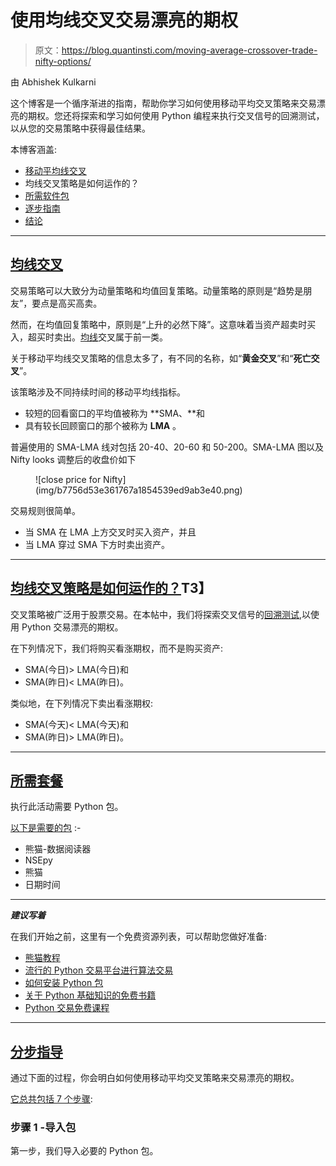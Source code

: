 # 使用均线交叉交易漂亮的期权

> 原文：<https://blog.quantinsti.com/moving-average-crossover-trade-nifty-options/>

由 Abhishek Kulkarni

这个博客是一个循序渐进的指南，帮助你学习如何使用移动平均交叉策略来交易漂亮的期权。您还将探索和学习如何使用 Python 编程来执行交叉信号的回溯测试，以从您的交易策略中获得最佳结果。

本博客涵盖:

*   [移动平均线交叉](#moving-average-crossover)
*   均线交叉策略是如何运作的？
*   [所需软件包](#packages-required)
*   [逐步指南](#step-by-step-guide)
*   [结论](#conclusion)

* * *

## **[均线交叉](#moving-average-crossover)**

交易策略可以大致分为动量策略和均值回复策略。动量策略的原则是“趋势是朋友”，要点是高买高卖。

然而，在均值回复策略中，原则是“上升的必然下降”。这意味着当资产超卖时买入，超买时卖出。[均线](/moving-average-trading-strategies/)交叉属于前一类。

关于移动平均线交叉策略的信息太多了，有不同的名称，如“**黄金交叉**”和“**死亡交叉**”。

该策略涉及不同持续时间的移动平均线指标。

*   较短的回看窗口的平均值被称为 **SMA、**和
*   具有较长回顾窗口的那个被称为 **LMA** 。

普遍使用的 SMA-LMA 线对包括 20-40、20-60 和 50-200。SMA-LMA 图以及 Nifty looks 调整后的收盘价如下

<figure class="kg-card kg-image-card kg-width-full">![close price for Nifty](img/b7756d53e361767a1854539ed9ab3e40.png)</figure>

交易规则很简单。

*   当 SMA 在 LMA 上方交叉时买入资产，并且
*   当 LMA 穿过 SMA 下方时卖出资产。

* * *

## **[均线交叉策略是如何运作的？](#moving-average-crossover-strategy-working)T3】**

交叉策略被广泛用于股票交易。在本帖中，我们将探索交叉信号的[回溯测试](/vectorized-backtesting-in-excel/),以使用 Python 交易漂亮的期权。

在下列情况下，我们将购买看涨期权，而不是购买资产:

*   SMA(今日)> LMA(今日)和
*   SMA(昨日)< LMA(昨日)。

类似地，在下列情况下卖出看涨期权:

*   SMA(今天)< LMA(今天)和
*   SMA(昨日)> LMA(昨日)。

* * *

## **[所需套餐](#packages-required)**

执行此活动需要 Python 包。

<u>以下是需要的包</u> :-

*   熊猫-数据阅读器
*   NSEpy
*   熊猫
*   日期时间

* * *

***建议写着***

在我们开始之前，这里有一个免费资源列表，可以帮助您做好准备:

*   [熊猫教程](/python-pandas-tutorial/)
*   [流行的 Python 交易平台进行算法交易](/python-trading-library/)
*   [如何安装 Python 包](/installing-python-packages/)
*   [关于 Python 基础知识的免费书籍](https://www.quantinsti.com/python-basics-handbook)
*   [Python 交易免费课程](https://quantra.quantinsti.com/course/python-trading-basic)

* * *

## **[分步指导](#step-by-step-guide)**

通过下面的过程，你会明白如何使用移动平均交叉策略来交易漂亮的期权。

<u>它总共包括 7 个步骤</u>:

### **步骤 1 -导入包**

第一步，我们导入必要的 Python 包。